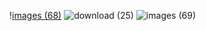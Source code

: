 \![images (68)](https://github.com/user-attachments/assets/9f564435-e4c5-42e7-8c14-ed72c52a2657)
![download (25)](https://github.com/user-attachments/assets/180d0f45-5c02-4b75-a5a3-eec882cbb28b)
![images (69)](https://github.com/user-attachments/assets/a8676b4e-f242-4463-849e-6a930fc9766c)
